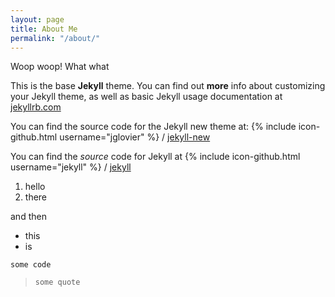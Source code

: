 ```yaml
---
layout: page
title: About Me
permalink: "/about/"
---
```

Woop woop! What what

This is the base **Jekyll** theme. You can find out **more** info about customizing your Jekyll theme, as well as basic Jekyll usage documentation at [jekyllrb.com](http://jekyllrb.com/)

You can find the source code for the Jekyll new theme at: {% include icon-github.html username="jglovier" %} / [jekyll-new](https://github.com/jglovier/jekyll-new)

You can find the *source* code for Jekyll at {% include icon-github.html username="jekyll" %} / [jekyll](https://github.com/jekyll/jekyll)

1. hello
2. there

and then

* this
* is

`some code`

> `some quote`
